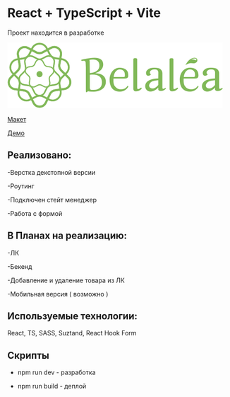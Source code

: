 # React + TypeScript + Vite

Проект находится в разработке

![Belaela](https://github.com/VadimLitau/Belaela/blob/main/src/img/BelaelaLogo.svg)

[Макет](https://www.figma.com/design/Cjr39YBsqDbCg6IcCIqlCF/Belalea?node-id=0-1&t=WpbZuiAiLUWYHbKn-0)

[Демо](https://belaela-iw4b-j98p75r2l-vadimlitaus-projects.vercel.app/shop)

## Реализовано:

-Верстка декстопной версии

-Роутинг

-Подключен стейт менеджер

-Работа с формой

## В Планах на реализацию:

-ЛК

-Бекенд

-Добавление и удаление товара из ЛК

-Мобильная версия ( возможно )

## Используемые технологии:

React, TS, SASS, Suztand, React Hook Form


## Скрипты

- npm run dev - разработка

- npm run build - деплой
